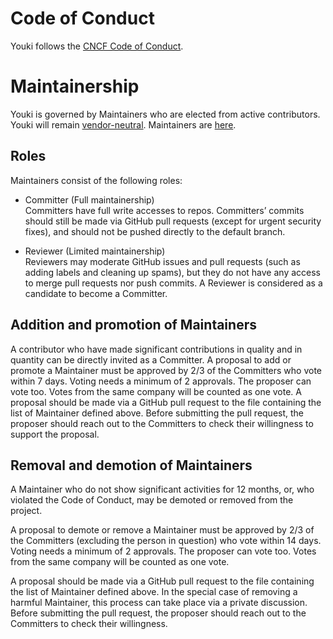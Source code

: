 # Code of Conduct

Youki follows the [CNCF Code of Conduct](https://github.com/cncf/foundation/blob/main/code-of-conduct.md).

# Maintainership

Youki is governed by Maintainers who are elected from active contributors.
Youki will remain [vendor-neutral](https://contribute.cncf.io/maintainers/community/vendor-neutrality/).
Maintainers are [here](./maintainer.md).

## Roles

Maintainers consist of the following roles:

- Committer (Full maintainership)  
    Committers have full write accesses to repos.
    Committers’ commits should still be made via GitHub pull requests (except for urgent security fixes), and should not be pushed directly to the default branch.

- Reviewer (Limited maintainership)  
    Reviewers may moderate GitHub issues and pull requests (such as adding labels and cleaning up spams), but they do not have any access to merge pull requests nor push commits.
    A Reviewer is considered as a candidate to become a Committer.

## Addition and promotion of Maintainers

A contributor who have made significant contributions in quality and in quantity can be directly invited as a Committer.
A proposal to add or promote a Maintainer must be approved by 2/3 of the Committers who vote within 7 days.
Voting needs a minimum of 2 approvals. The proposer can vote too. Votes from the same company will be counted as one vote.
A proposal should be made via a GitHub pull request to the file containing the list of Maintainer defined above.
Before submitting the pull request, the proposer should reach out to the Committers to check their willingness to support the proposal.

## Removal and demotion of Maintainers

A Maintainer who do not show significant activities for 12 months, or, who violated the Code of Conduct, may be demoted or removed from the project.

A proposal to demote or remove a Maintainer must be approved by 2/3 of the Committers (excluding the person in question) who vote within 14 days.
Voting needs a minimum of 2 approvals. The proposer can vote too. Votes from the same company will be counted as one vote.

A proposal should be made via a GitHub pull request to the file containing the list of Maintainer defined above.
In the special case of removing a harmful Maintainer, this process can take place via a private discussion.
Before submitting the pull request, the proposer should reach out to the Committers to check their willingness.
